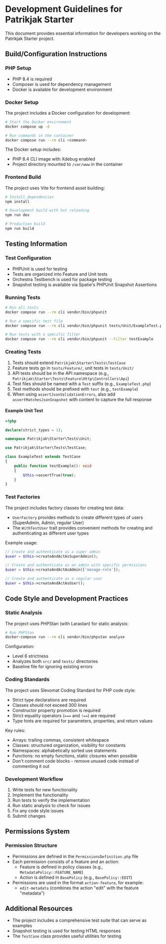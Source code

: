 # Development Guidelines for Patrikjak Starter

This document provides essential information for developers working on the Patrikjak Starter project.

## Build/Configuration Instructions

### PHP Setup

- PHP 8.4 is required
- Composer is used for dependency management
- Docker is available for development environment

### Docker Setup

The project includes a Docker configuration for development:

```bash
# Start the Docker environment
docker compose up -d

# Run commands in the container
docker compose run --rm cli <command>
```

The Docker setup includes:
- PHP 8.4 CLI image with Xdebug enabled
- Project directory mounted to `/var/www` in the container

### Frontend Build

The project uses Vite for frontend asset building:

```bash
# Install dependencies
npm install

# Development build with hot reloading
npm run dev

# Production build
npm run build
```

## Testing Information

### Test Configuration

- PHPUnit is used for testing
- Tests are organized into Feature and Unit tests
- Orchestra Testbench is used for package testing
- Snapshot testing is available via Spatie's PHPUnit Snapshot Assertions

### Running Tests

```bash
# Run all tests
docker compose run --rm cli vendor/bin/phpunit

# Run a specific test file
docker compose run --rm cli vendor/bin/phpunit tests/Unit/ExampleTest.php

# Run tests with a specific filter
docker compose run --rm cli vendor/bin/phpunit --filter testExample
```

### Creating Tests

1. Tests should extend `Patrikjak\Starter\Tests\TestCase`
2. Feature tests go in `tests/Feature/`, unit tests in `tests/Unit/`
3. API tests should be in the API namespace (e.g., `Patrikjak\Starter\Tests\Feature\Http\Controllers\Api`)
4. Test files should be named with a `Test` suffix (e.g., `ExampleTest.php`)
5. Test methods should be prefixed with `test` (e.g., `testExample`)
6. When using `assertJsonValidationErrors`, also add `assertMatchesJsonSnapshot` with content to capture the full response

#### Example Unit Test

```php
<?php

declare(strict_types = 1);

namespace Patrikjak\Starter\Tests\Unit;

use Patrikjak\Starter\Tests\TestCase;

class ExampleTest extends TestCase
{
    public function testExample(): void
    {
        $this->assertTrue(true);
    }
}
```

### Test Factories

The project includes factory classes for creating test data:

- `UserFactory` provides methods to create different types of users (SuperAdmin, Admin, regular User)
- The `WithTestUser` trait provides convenient methods for creating and authenticating as different user types

Example usage:

```php
// Create and authenticate as a super admin
$user = $this->createAndActAsSuperAdmin();

// Create and authenticate as an admin with specific permissions
$user = $this->createAndActAsAdmin(['manage-role']);

// Create and authenticate as a regular user
$user = $this->createAndActAsUser();
```

## Code Style and Development Practices

### Static Analysis

The project uses PHPStan (with Larastan) for static analysis:

```bash
# Run PHPStan
docker-compose run --rm cli vendor/bin/phpstan analyse
```

Configuration:
- Level 6 strictness
- Analyzes both `src/` and `tests/` directories
- Baseline file for ignoring existing errors

### Coding Standards

The project uses Slevomat Coding Standard for PHP code style:

- Strict type declarations are required
- Classes should not exceed 300 lines
- Constructor property promotion is required
- Strict equality operators (`===` and `!==`) are required
- Type hints are required for parameters, properties, and return values

Key rules:
- Arrays: trailing commas, consistent whitespace
- Classes: structured organization, visibility for constants
- Namespaces: alphabetically sorted use statements
- Functions: no empty functions, static closures when possible
- Don't comment code blocks - remove unused code instead of commenting it out

### Development Workflow

1. Write tests for new functionality
2. Implement the functionality
3. Run tests to verify the implementation
4. Run static analysis to check for issues
5. Fix any code style issues
6. Submit changes

## Permissions System

### Permission Structure

- Permissions are defined in the `PermissionsDefinition.php` file
- Each permission consists of a feature and an action:
  - Feature is defined in policy classes (e.g., `MetadataPolicy::FEATURE_NAME`)
  - Action is defined in `BasePolicy` (e.g., `BasePolicy::EDIT`)
- Permissions are used in the format `action-feature`, for example:
  - `edit-metadata` (combines the action "edit" with the feature "metadata")

## Additional Resources

- The project includes a comprehensive test suite that can serve as examples
- Snapshot testing is used for testing HTML responses
- The `TestCase` class provides useful utilities for testing
